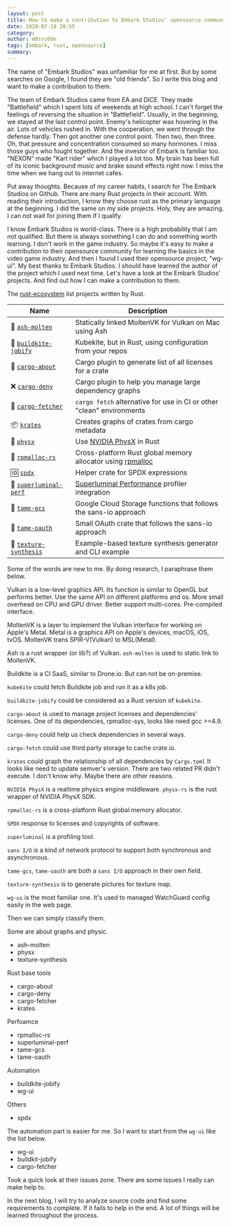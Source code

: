 ```yaml
---
layout: post
title: How to make a contribution to Embark Studios' opensource community
date: 2020-07-18 20:55
category:
author: m0ssc0de
tags: [embark, rust, opensource]
summary:
---
```


The name of "Embark Studios" was unfamiliar for me at first. But by some searches on Google, I found they are "old friends".
So I write this blog and want to make a contribution to them.

The team of Embark Studios came from EA and DICE. They made "Battlefield" which I spent lots of weekends at high school.
I can't forget the feelings of reversing the situation in "Battlefield". Usually, in the beginning, we stayed at the last control point.
Enemy's helicopter was hovering in the air. Lots of vehicles rushed in. With the cooperation, we went through the defense hardly.
Then got another one control point. Then two, then three. Oh, that pressure and concentration consumed so many hormones.
I miss those guys who fought together. And the investor of Embark is familiar too. "NEXON“ made "Kart rider" which I played a lot too.
My brain has been full of its iconic background music and brake sound effects right now. I miss the time when we hang out to internet cafes.

Put away thoughts. Because of my career habits, I search for The Embark Studios on Github. There are many Rust projects in their account.
With reading their introduction, I know they choose rust as the primary language at the beginning. I did the same on my side projects.
Holy, they are amazing. I can not wait for joining them if I qualify.

I know Embark Studios is world-class. There is a high probability that I am not qualified.
But there is always something I can do and something worth learning. I don't work in the game industry.
So maybe it's easy to make a contribution to their opensource community for learning the basics in the video game industry.
And then I found I used their opensource project, "wg-ui". My best thanks to Embark Studios.
I should have learned the author of the project which I used next time. Let's have a look at the Embark Studios' projects.
And find out how I can make a contribution to them.

The [rust-ecosystem](https://github.com/EmbarkStudios/rust-ecosystem) list projects written by Rust.

| Name                                                                            | Description                                                                                             |
|---------------------------------------------------------------------------------|---------------------------------------------------------------------------------------------------------|
| 🌋 [`ash-molten`](https://github.com/EmbarkStudios/ash-molten.git)              | Statically linked MoltenVK for Vulkan on Mac using Ash                                                  |
| 👷 [`buildkite-jobify`](https://github.com/EmbarkStudios/buildkite-jobify)      | Kubekite, but in Rust, using configuration from your repos                                              |
| 📜 [`cargo-about`](https://github.com/EmbarkStudios/cargo-about)                | Cargo plugin to generate list of all licenses for a crate                                               |
| ❌ [`cargo-deny`](https://github.com/EmbarkStudios/cargo-deny)                   | Cargo plugin to help you manage large dependency graphs                                                 |
| 🎁 [`cargo-fetcher`](https://github.com/EmbarkStudios/cargo-fetcher)            | `cargo fetch` alternative for use in CI or other "clean" environments                                   |
| 📦 [`krates`](https://github.com/EmbarkStudios/krates)                          | Creates graphs of crates from cargo metadata                                                            |
| 🎳 [`physx`](https://github.com/EmbarkStudios/physx-rs)                         | Use [NVIDIA PhysX](https://github.com/NVIDIAGameWorks/PhysX) in Rust                                    |
| 🐏 [`rpmalloc-rs`](https://github.com/EmbarkStudios/rpmalloc-rs)                | Cross-platform Rust global memory allocator using [rpmalloc](https://github.com/rampantpixels/rpmalloc) |
| 🆔 [`spdx`](https://github.com/EmbarkStudios/spdx)                              | Helper crate for SPDX expressions                                                                       |
| 🔆 [`superluminal-perf`](https://github.com/EmbarkStudios/superluminal-perf-rs) | [Superluminal Performance](http://superluminal.eu) profiler integration                                 |
| 📂 [`tame-gcs`](https://github.com/EmbarkStudios/tame-gcs)                      | Google Cloud Storage functions that follows the sans-io approach                                        |
| 🔐 [`tame-oauth`](https://github.com/EmbarkStudios/tame-oauth)                  | Small OAuth crate that follows the sans-io approach                                                     |
| 🎨 [`texture-synthesis`](https://github.com/EmbarkStudios/texture-synthesis)    | Example-based texture synthesis generator and CLI example                                               |

Some of the words are new to me. By doing research, I paraphrase them below.

Vulkan is a low-level graphics API. Its function is similar to OpenGL but performs better. Use the same API on different platforms and os. More small overhead on CPU and GPU driver. Better support multi-cores. Pre-compiled interface.

MoltenVK is a layer to implement the Vulkan interface for working on Apple's Metal. Metal is a graphics API on Apple's devices, macOS, iOS, tvOS. MoltenVK trans SPIR-V(Vulkan) to MSL(Metal).

Ash is a rust wrapper (or lib?) of Vulkan. `ash-molten` is used to static link to MoltenVK.

Buildkite is a CI SaaS, similar to Drone.io. But can not be on-premise.

`kubekite` could fetch Buildkite job and run it as a k8s job.

`buildkite-jobify` could be considered as a Rust version of `kubekite`.

`cargo-about` is used to manage project licenses and dependencies' licenses. One of its dependencies, rpmalloc-sys, looks like need gcc >=4.9.

`cargo-deny` could help us check dependencies in several ways.

`cargo-fetch` could use third party storage to cache crate.io.

`krates` could graph the relationship of all dependencies by `Cargo.toml`
It looks like need to update semver's version. There are two related PR didn't execute.
I don't know why. Maybe there are other reasons.

`NVIDIA PhysX` is a realtime physics engine middleware.
`physx-rs` is the rust wrapper of NVIDIA PhysX SDK.

`rpmalloc-rs` is a cross-platform Rust global memory allocator.

`SPDX` response to licenses and copyrights of software.

`superluminal` is a profiling tool.

`sans I/O` is a kind of network protocol to support both synchronous and asynchronous.

`tame-gcs`, `tame-oauth` are both a `sans I/O` approach in their own field.

`texture-synthesis` is to generate pictures for texture map.

`wg-ui` is the most familiar one. It's used to managed WatchGuard config easily in the web page.

Then we can simply classify them.

Some are about graphs and physic.
- ash-molten
- physx
- texture-synthesis

Rust base tools
- cargo-about
- cargo-deny
- cargo-fetcher
- krates

Perfoamce
- rpmalloc-rs
- superluminal-perf
- tame-gcs
- tame-oauth

Automation
- buildkite-jobify
- wg-ui

Others
- spdx

The automation part is easier for me. So I want to start from the `wg-ui` like the list below.

- wg-ui
- buildkit-jobify
- cargo-fetcher

Took a quick look at their issues zone. There are some issues I really can make help to.

In the next blog, I will try to analyze source code and find some requirements to complete.
If it fails to help in the end. A lot of things will be learned throughout the process.